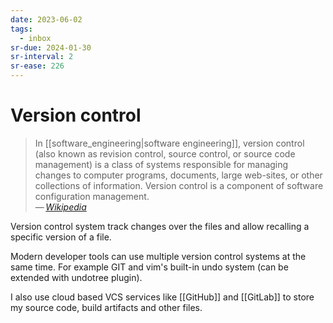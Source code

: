 ```yaml
---
date: 2023-06-02
tags:
  - inbox
sr-due: 2024-01-30
sr-interval: 2
sr-ease: 226
---
```


# Version control

> In [[software_engineering|software engineering]], version control (also known
> as revision control, source control, or source code management) is a class of
> systems responsible for managing changes to computer programs, documents,
> large web-sites, or other collections of information. Version control is a
> component of software configuration management.\
> — <cite>[Wikipedia](https://en.wikipedia.org/wiki/Version_control)</cite>

Version control system track changes over the files and allow recalling a
specific version of a file.

Modern developer tools can use multiple version control systems at the same
time. For example GIT and vim's built-in undo system (can be extended with
undotree plugin).

I also use cloud based VCS services like [[GitHub]] and [[GitLab]] to store my
source code, build artifacts and other files.
